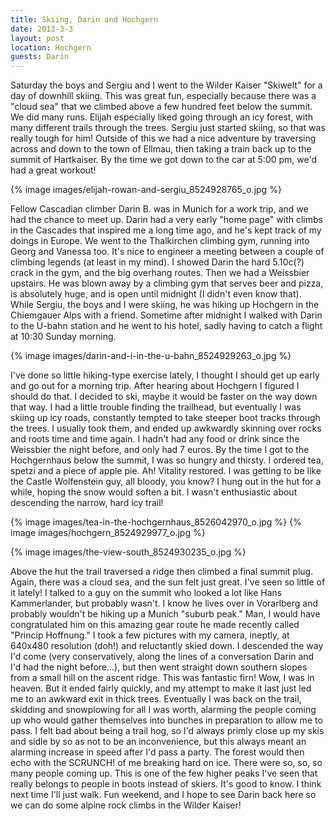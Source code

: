 ```yaml
---
title: Skiing, Darin and Hochgern
date: 2013-3-3
layout: post
location: Hochgern
guests: Darin
---
```


Saturday the boys and Sergiu and I went to the Wilder Kaiser "Skiwelt"
for a day of downhill skiing. This was great fun, especially because there
was a "cloud sea" that we climbed above a few hundred feet below the summit.
We did many runs. Elijah especially liked going through an icy forest,
with many different trails through the trees. Sergiu just started skiing,
so that was really tough for him! Outside of this we had a nice adventure
by traversing across and down to the town of Ellmau, then taking a train
back up to the summit of Hartkaiser. By the time we got down to the car
at 5:00 pm, we'd had a great workout! 


{% image images/elijah-rowan-and-sergiu_8524928765_o.jpg %}


Fellow
Cascadian climber Darin B. was in Munich for a work trip, and we had the
chance to meet up. Darin had a very early "home page" with climbs in the
Cascades that inspired me a long time ago, and he's kept track of my doings
in Europe. We went to the Thalkirchen climbing gym, running into Georg
and Vanessa too. It's nice to engineer a meeting between a couple of climbing
legends (at least in my mind). I showed Darin the hard 5.10c(?) crack in
the gym, and the big overhang routes. Then we had a Weissbier upstairs.
He was blown away by a climbing gym that serves beer and pizza, is absolutely
huge, and is open until midnight (I didn't even know that). While Sergiu,
the boys and I were skiing, he was hiking up Hochgern in the Chiemgauer
Alps with a friend. Sometime after midnight I walked with Darin to the
U-bahn station and he went to his hotel, sadly having to catch a flight
at 10:30 Sunday morning. 

{% image images/darin-and-i-in-the-u-bahn_8524929263_o.jpg %}

I've
done so little hiking-type exercise lately, I thought I should get up early
and go out for a morning trip. After hearing about Hochgern I figured I
should do that. I decided to ski, maybe it would be faster on the way down
that way. I had a little trouble finding the trailhead, but eventually
I was skiing up icy roads, constantly tempted to take steeper boot tracks
through the trees. I usually took them, and ended up awkwardly skinning
over rocks and roots time and time again. I hadn't had any food or drink
since the Weissbier the night before, and only had 7 euros. By the time
I got to the Hochgernhaus below the summit, I was so hungry and thirsty.
I ordered tea, spetzi and a piece of apple pie. Ah! Vitality restored.
I was getting to be like the Castle Wolfenstein guy, all bloody, you know?
I hung out in the hut for a while, hoping the snow would soften a bit.
I wasn't enthusiastic about descending the narrow, hard icy trail! 

{% image images/tea-in-the-hochgernhaus_8526042970_o.jpg %}
{% image images/hochgern_8524929977_o.jpg %}

{% image images/the-view-south_8524930235_o.jpg %}

Above
the hut the trail traversed a ridge then climbed a final summit plug. Again,
there was a cloud sea, and the sun felt just great. I've seen so little
of it lately! I talked to a guy on the summit who looked a lot like Hans
Kammerlander, but probably wasn't. I know he lives over in Vorarlberg and
probably wouldn't be hiking up a Munich "suburb peak." Man, I would have
congratulated him on this amazing gear route he made recently called "Princip
Hoffnung." I took a few pictures with my camera, ineptly, at 640x480 resolution
(doh!) and reluctantly skied down. I descended the way I'd come (very conservatively,
along the lines of a conversation Darin and I'd had the night before...),
but then went straight down southern slopes from a small hill on the ascent
ridge. This was fantastic firn! Wow, I was in heaven. But it ended fairly
quickly, and my attempt to make it last just led me to an awkward exit
in thick trees. Eventually I was back on the trail, skidding and snowplowing
for all I was worth, alarming the people coming up who would gather themselves
into bunches in preparation to allow me to pass. I felt bad about being
a trail hog, so I'd always primly close up my skis and sidle by so as not
to be an inconvenience, but this always meant an alarming increase in speed
after I'd pass a party. The forest would then echo with the SCRUNCH! of
me breaking hard on ice. There were so, so, so many people coming up. This
is one of the few higher peaks I've seen that really belongs to people
in boots instead of skiers. It's good to know. I think next time I'll just
walk. Fun weekend, and I hope to see Darin back here so we can do some
alpine rock climbs in the Wilder Kaiser!
